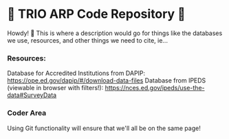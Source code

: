 # 🏫 TRIO ARP Code Repository 🏫
Howdy! 👋
This is where a description would go for things like the databases we use, resources, and other things we need to cite, ie...

### Resources:
Database for Accredited Institutions from DAPIP: https://ope.ed.gov/dapip/#/download-data-files
Database from IPEDS (viewable in browser with filters!): https://nces.ed.gov/ipeds/use-the-data#SurveyData

### Coder Area
Using Git functionality will ensure that we'll all be on the same page!
